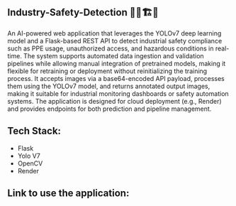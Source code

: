 ## Industry-Safety-Detection 👷‍♂️🏗️🚧

An AI-powered web application that leverages the YOLOv7 deep learning model and a Flask-based REST API to detect industrial safety compliance such as PPE usage, unauthorized access, and hazardous conditions in real-time. The system supports automated data ingestion and validation pipelines while allowing manual integration of pretrained models, making it flexible for retraining or deployment without reinitializing the training process. It accepts images via a base64-encoded API payload, processes them using the YOLOv7 model, and returns annotated output images, making it suitable for industrial monitoring dashboards or safety automation systems. The application is designed for cloud deployment (e.g., Render) and provides endpoints for both prediction and pipeline management.

## Tech Stack:

- Flask
- Yolo V7
- OpenCV
- Render

## Link to use the application:

```

```
